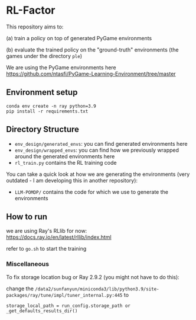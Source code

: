# RL-Factor

This repository aims to:

(a) train a policy on top of generated PyGame environments

(b) evaluate the trained policy on the "ground-truth" environments (the games under the directory `ple`)

We are using the PyGame environments here https://github.com/ntasfi/PyGame-Learning-Environment/tree/master

## Environment setup

```
conda env create -n ray python=3.9
pip install -r requirements.txt
```

## Directory Structure
- `env_design/generated_envs`: you can find generated environments here
- `env_design/wrapped_envs`: you can find how we previously wrapped around the generated environments here
- `rl_train.py` contains the RL training code

You can take a quick look at how we are generating the environments (very outdated - I am developing this in another repository):
- `LLM-POMDP/` contains the code for which we use to generate the environments 

## How to run
we are using Ray's RLlib for now: https://docs.ray.io/en/latest/rllib/index.html

refer to `go.sh` to start the training

### Miscellaneous

To fix storage location bug or Ray 2.9.2 (you might not have to do this):

change the `/data2/sunfanyun/miniconda3/lib/python3.9/site-packages/ray/tune/impl/tuner_internal.py:445` to 
```
storage_local_path = run_config.storage_path or _get_defaults_results_dir()
```
